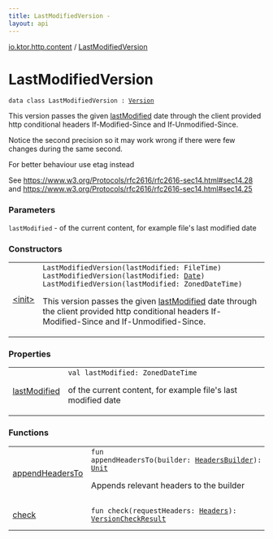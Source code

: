 ```yaml
---
title: LastModifiedVersion - 
layout: api
---
```


<div class='api-docs-breadcrumbs'><a href="../index.html">io.ktor.http.content</a> / <a href="./index.html">LastModifiedVersion</a></div>

# LastModifiedVersion

<div class="signature"><code><span class="keyword">data</span> <span class="keyword">class </span><span class="identifier">LastModifiedVersion</span>&nbsp;<span class="symbol">:</span>&nbsp;<a href="../-version/index.html"><span class="identifier">Version</span></a></code></div>

This version passes the given <a href="last-modified.html">lastModified</a> date through the client provided
http conditional headers If-Modified-Since and If-Unmodified-Since.

Notice the second precision so it may work wrong if there were few changes during the same second.

For better behaviour use etag instead

See https://www.w3.org/Protocols/rfc2616/rfc2616-sec14.html#sec14.28 and
https://www.w3.org/Protocols/rfc2616/rfc2616-sec14.html#sec14.25

### Parameters

<code>lastModified</code> - of the current content, for example file's last modified date

### Constructors

<table class="api-docs-table">
<tbody>
<tr>
<td markdown="1">

<a href="-init-.html">&lt;init&gt;</a>


</td>
<td markdown="1">
<div class="signature"><code><span class="identifier">LastModifiedVersion</span><span class="symbol">(</span><span class="parameterName" id="io.ktor.http.content.LastModifiedVersion$<init>(java.nio.file.attribute.FileTime)/lastModified">lastModified</span><span class="symbol">:</span>&nbsp;<span class="identifier">FileTime</span><span class="symbol">)</span></code></div>

<div class="signature"><code><span class="identifier">LastModifiedVersion</span><span class="symbol">(</span><span class="parameterName" id="io.ktor.http.content.LastModifiedVersion$<init>(java.util.Date)/lastModified">lastModified</span><span class="symbol">:</span>&nbsp;<a href="http://docs.oracle.com/javase/6/docs/api/java/util/Date.html"><span class="identifier">Date</span></a><span class="symbol">)</span></code></div>
<div class="signature"><code><span class="identifier">LastModifiedVersion</span><span class="symbol">(</span><span class="parameterName" id="io.ktor.http.content.LastModifiedVersion$<init>(java.time.ZonedDateTime)/lastModified">lastModified</span><span class="symbol">:</span>&nbsp;<span class="identifier">ZonedDateTime</span><span class="symbol">)</span></code></div>

This version passes the given <a href="-init-.html#io.ktor.http.content.LastModifiedVersion$<init>(java.time.ZonedDateTime)/lastModified">lastModified</a> date through the client provided
http conditional headers If-Modified-Since and If-Unmodified-Since.


</td>
</tr>
</tbody>
</table>

### Properties

<table class="api-docs-table">
<tbody>
<tr>
<td markdown="1">

<a href="last-modified.html">lastModified</a>


</td>
<td markdown="1">
<div class="signature"><code><span class="keyword">val </span><span class="identifier">lastModified</span><span class="symbol">: </span><span class="identifier">ZonedDateTime</span></code></div>

of the current content, for example file's last modified date


</td>
</tr>
</tbody>
</table>

### Functions

<table class="api-docs-table">
<tbody>
<tr>
<td markdown="1">

<a href="append-headers-to.html">appendHeadersTo</a>


</td>
<td markdown="1">
<div class="signature"><code><span class="keyword">fun </span><span class="identifier">appendHeadersTo</span><span class="symbol">(</span><span class="parameterName" id="io.ktor.http.content.LastModifiedVersion$appendHeadersTo(io.ktor.http.HeadersBuilder)/builder">builder</span><span class="symbol">:</span>&nbsp;<a href="../../io.ktor.http/-headers-builder/index.html"><span class="identifier">HeadersBuilder</span></a><span class="symbol">)</span><span class="symbol">: </span><a href="https://kotlinlang.org/api/latest/jvm/stdlib/kotlin/-unit/index.html"><span class="identifier">Unit</span></a></code></div>

Appends relevant headers to the builder


</td>
</tr>
<tr>
<td markdown="1">

<a href="check.html">check</a>


</td>
<td markdown="1">
<div class="signature"><code><span class="keyword">fun </span><span class="identifier">check</span><span class="symbol">(</span><span class="parameterName" id="io.ktor.http.content.LastModifiedVersion$check(io.ktor.http.Headers)/requestHeaders">requestHeaders</span><span class="symbol">:</span>&nbsp;<a href="../../io.ktor.http/-headers/index.html"><span class="identifier">Headers</span></a><span class="symbol">)</span><span class="symbol">: </span><a href="../-version-check-result/index.html"><span class="identifier">VersionCheckResult</span></a></code></div>

</td>
</tr>
</tbody>
</table>
